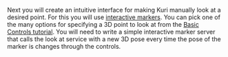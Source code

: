 Next you will create an intuitive interface for making Kuri manually look at a desired point. For this you will use [interactive markers](http://wiki.ros.org/rviz/Tutorials/Interactive%20Markers%3A%20Getting%20Started). You can pick one of the many options for specifying a 3D point to look at from the [Basic Controls tutorial](http://wiki.ros.org/rviz/Tutorials/Interactive%20Markers%3A%20Basic%20Controls). You will need to write a simple interactive marker server that calls the look at service with a new 3D pose every time the pose of the marker is changes through the controls.